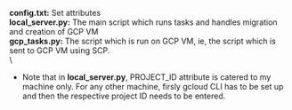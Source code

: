 **config.txt:** Set attributes
\
**local_server.py:** The main script which runs tasks and handles migration and creation of GCP VM
\
**gcp_tasks.py:** The script which is run on GCP VM, ie, the script which is sent to GCP VM using SCP.
\
\

* Note that in **local_server.py**, PROJECT_ID attribute is catered to my machine only. For any other machine, firsly gcloud CLI has to be set up and then the respective project ID needs to be entered.
